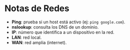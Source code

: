 # Notas de Redes

- **Ping**: prueba si un host está activo (ej: `ping google.com`).
- **nslookup**: consulta los DNS de un dominio.
- **IP**: número que identifica a un dispositivo en la red.
- **LAN**: red local.
- **WAN**: red amplia (internet).
